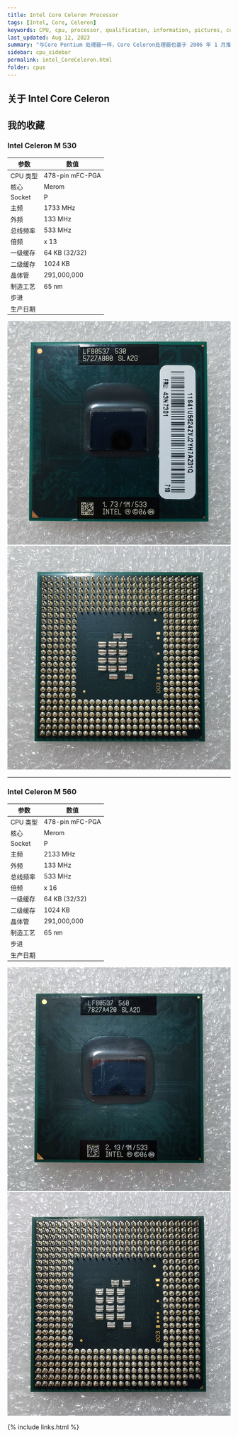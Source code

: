 ```yaml
---
title: Intel Core Celeron Processor
tags: [Intel, Core, Celeron]
keywords: CPU, cpu, processor, qualification, information, pictures, core, frequency, chip packaging, packaging, cpu info, x86, collection, amd, cyrix, harris, ibm, idt, iit, intel, motorola, nec, sgs, sgs-thomson, siemens, ST, signetics, mhs, ti, texas instruments, ulsi, umc, weitek, zilog, 808x, 8085, 8088, 8086, 80188, 80186, 80286, 286, 80386, 386, i386, Am386, 386sx, 386dx, 486, i486, 586, 486sx, 486dx, overdrive, 487, pentium, 586, 5x86, 386dlc, 386slc, 486dx2, mmx, ppro, pentium-pro, pro, athlon, duron, z80, dirk oppelt, dirk, oppelt, engineering, sample, samples
last_updated: Aug 12, 2023
summary: "与Core Pentium 处理器一样，Core Celeron处理器也基于 2006 年 1 月推出的 Core 微架构。Celeron 可用作台式机和移动处理器，并且始终设计为 64 位处理器。"
sidebar: cpu_sidebar
permalink: intel_CoreCeleron.html
folder: cpus
---
```


## 关于 Intel Core Celeron



## 我的收藏

### Intel Celeron M 530

| 参数 | 数值 |
| ------ | ------ |
| CPU 类型 | 478-pin mFC-PGA |
| 核心 | Merom |
| Socket | P |
| 主频 | 1733 MHz |
| 外频 | 133 MHz |
| 总线频率 | 533 MHz |
| 倍频 | x 13 |
| 一级缓存 | 64 KB (32/32) |
| 二级缓存 | 1024 KB |
| 晶体管 | 291,000,000 |
| 制造工艺 | 65 nm |
| 步进 |  |
| 生产日期 |  |

![Intel Celeron M 530 正面](/images/cpus/Intel/Intel_Celeron_M_530_1.jpg)
![Intel Celeron M 530 反面](/images/cpus/Intel/Intel_Celeron_M_530_2.jpg)

---------

### Intel Celeron M 560

| 参数 | 数值 |
| ------ | ------ |
| CPU 类型 | 478-pin mFC-PGA |
| 核心 | Merom |
| Socket | P |
| 主频 | 2133 MHz |
| 外频 | 133 MHz |
| 总线频率 | 533 MHz |
| 倍频 | x 16 |
| 一级缓存 | 64 KB (32/32) |
| 二级缓存 | 1024 KB |
| 晶体管 | 291,000,000 |
| 制造工艺 | 65 nm |
| 步进 |  |
| 生产日期 |  |

![Intel Celeron M 560 正面](/images/cpus/Intel/Intel_Celeron_M_560_1.jpg)
![Intel Celeron M 560 反面](/images/cpus/Intel/Intel_Celeron_M_560_2.jpg)

{% include links.html %}
